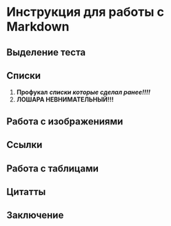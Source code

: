 # Инструкция для работы с Markdown

## Выделение теста

## Списки 

1. **Профукал** ***списки которые сделал ранее!!!!***
2. **ЛОШАРА НЕВНИМАТЕЛЬНЫЙ!!!**

## Работа с изображениями

## Ссылки

## Работа с таблицами

## Цитатты

## Заключение

